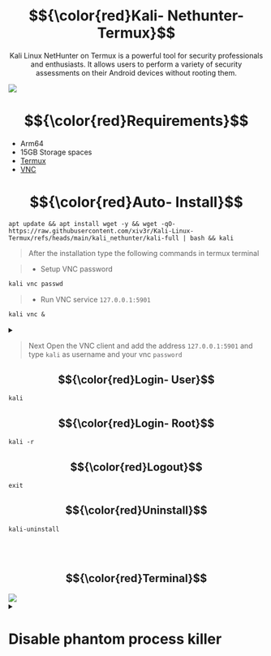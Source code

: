 
# <h1 align="center"> $${\color{red}Kali- Nethunter- Termux}$$ </h1>
 
<p align="center">Kali Linux NetHunter on Termux is a powerful tool for security professionals and enthusiasts. It allows users to perform a variety of security assessments on their Android devices without rooting them.</p>

<img src="https://github.com/xiv3r/Kali-Linux-Termux/blob/main/kali_nethunter/kalivnc.jpg">

<br>

# $${\color{red}Requirements}$$
- Arm64
- 15GB Storage spaces
- [Termux](https://github.com/xiv3r/Kali-Linux-Termux/releases/download/Apps/Termux_v0.119.1.apk)
- [VNC](https://github.com/xiv3r/Kali-Linux-Termux/releases/download/Apps/offsec.nethunter.kex.apk)

# $${\color{red}Auto- Install}$$
```
apt update && apt install wget -y && wget -qO- https://raw.githubusercontent.com/xiv3r/Kali-Linux-Termux/refs/heads/main/kali_nethunter/kali-full | bash && kali
```
> After the installation type the following commands in termux terminal

> - Setup VNC password
```diff
kali vnc passwd
```        
> - Run VNC service `127.0.0.1:5901`
```diff
kali vnc &
```
<details><summary></summary>
<img src="https://github.com/xiv3r/Kali-Linux-Termux/blob/main/kali_nethunter/vncsetup.png">
</details>

> Next Open the VNC client and add the address `127.0.0.1:5901` and type `kali` as username and your vnc `password`

## $${\color{red}Login- User}$$
```
kali
```
## $${\color{red}Login- Root}$$
```
kali -r
```
## $${\color{red}Logout}$$
```
exit
```
## $${\color{red}Uninstall}$$
```
kali-uninstall
```

<br><br>

## $${\color{red}Terminal}$$

<img src="https://github.com/xiv3r/Kali-Linux-Termux/blob/main/kali_nethunter/kalinh.png">


<details><summary>
 
# Disable phantom process killer
 </summary>
 
> " Process completed (signal 9) - press Enter "

## Download & Install
- Download [Shizuku](https://github.com/RikkaApps/Shizuku/releases) and [Ashell](https://github.com/DP-Hridayan/aShellYou/releases) then enable developer options wireless debugging mode through shizuku and pair the key from the notification
- Permit ashell from shizuku settings 
- Paste the adb commands below on ashell

- Execute the commands below, These commands will disable the phantom process killer:
```
adb shell /system/bin/device_config set_sync_disabled_for_tests persistent
```
```
adb shell /system/bin/device_config put activity_manager max_phantom_processes 2147483647
```
```
adb shell settings put global settings_enable_monitor_phantom_procs false
```
- To verify:
```
adb shell /system/bin/dumpsys activity settings | grep max_phantom_processes
```
```
adb shell /system/bin/device_config get activity_manager max_phantom_processes
```
</details>

